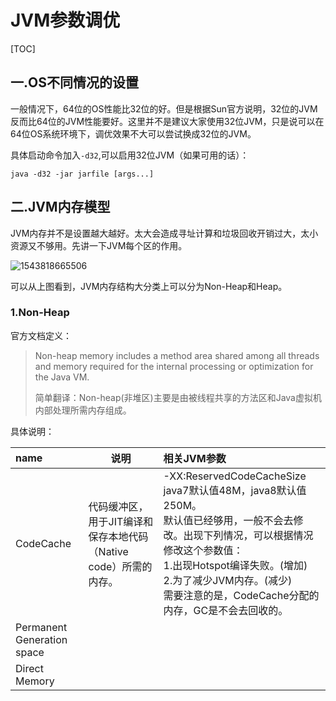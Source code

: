 # JVM参数调优

[TOC]

## 一.OS不同情况的设置

一般情况下，64位的OS性能比32位的好。但是根据Sun官方说明，32位的JVM反而比64位的JVM性能要好。这里并不是建议大家使用32位JVM，只是说可以在64位OS系统环境下，调优效果不大可以尝试换成32位的JVM。

具体启动命令加入```-d32```,可以启用32位JVM（如果可用的话）：

```shell
java -d32 -jar jarfile [args...]
```

## 二.JVM内存模型

JVM内存并不是设置越大越好。太大会造成寻址计算和垃圾回收开销过大，太小资源又不够用。先讲一下JVM每个区的作用。

![1543818665506](C:\Users\lemoncome\AppData\Roaming\Typora\typora-user-images\1543818665506.png)



可以从上图看到，JVM内存结构大分类上可以分为Non-Heap和Heap。

### 1.Non-Heap

官方文档定义：

> Non-heap memory includes a method area shared among all threads and memory required for the internal processing or optimization for the Java VM. 
>
> 简单翻译：Non-heap(非堆区)主要是由被线程共享的方法区和Java虚拟机内部处理所需内存组成。

具体说明：

| name                       | 说明                                                         | 相关JVM参数                                                  |
| :------------------------- | ------------------------------------------------------------ | :----------------------------------------------------------- |
| CodeCache                  | 代码缓冲区，用于JIT编译和保存本地代码（Native code）所需的内存。 | -XX:ReservedCodeCacheSize <br />java7默认值48M，java8默认值250M。<br />默认值已经够用，一般不会去修改。出现下列情况，可以根据情况修改这个参数值：<br />1.出现Hotspot编译失败。(增加)<br />2.为了减少JVM内存。(减少)<br />需要注意的是，CodeCache分配的内存，GC是不会去回收的。 |
| Permanent Generation space |                                                              |                                                              |
| Direct Memory              |                                                              |                                                              |





